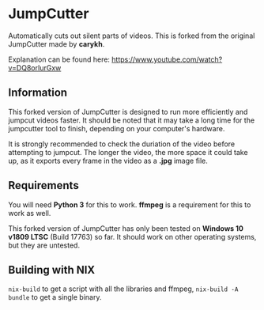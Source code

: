 # JumpCutter

Automatically cuts out silent parts of videos.
This is forked from the original JumpCutter made by **carykh**.

Explanation can be found here: https://www.youtube.com/watch?v=DQ8orIurGxw

## Information

This forked version of JumpCutter is designed to run more efficiently and jumpcut videos faster.
It should be noted that it may take a long time for the jumpcutter tool to finish, depending on your computer's hardware.

It is strongly recommended to check the duriation of the video before attempting to jumpcut.
The longer the video, the more space it could take up, as it exports every frame in the video as a **.jpg** image file.

## Requirements

You will need **Python 3** for this to work.
**ffmpeg** is a requirement for this to work as well.

This forked version of JumpCutter has only been tested on **Windows 10 v1809 LTSC** (Build 17763) so far.
It should work on other operating systems, but they are untested.

## Building with NIX
`nix-build` to get a script with all the libraries and ffmpeg, `nix-build -A bundle` to get a single binary.
